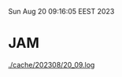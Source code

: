 Sun Aug 20 09:16:05 EEST 2023
# JAM
<a href='./cache/202308/20_09.log'>./cache/202308/20_09.log</a>
